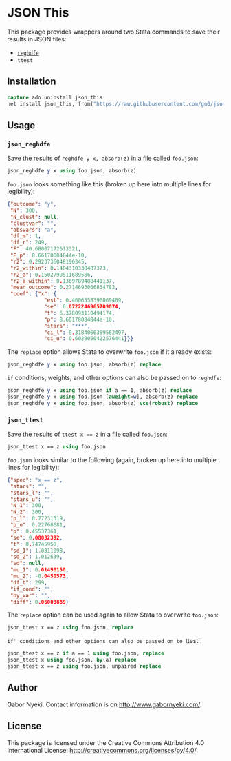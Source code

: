 
# JSON This

This package provides wrappers around two Stata commands to save their results in JSON files:

- [`reghdfe`](http://scorreia.com/software/reghdfe/)
- `ttest`

## Installation

```Stata
capture ado uninstall json_this
net install json_this, from("https://raw.githubusercontent.com/gn0/json-this/master/ado/")
```

## Usage

### `json_reghdfe`

Save the results of `reghdfe y x, absorb(z)` in a file called `foo.json`:

```Stata
json_reghdfe y x using foo.json, absorb(z)
```

`foo.json` looks something like this (broken up here into multiple lines for legibility):

```JSON
{"outcome": "y",
 "N": 300,
 "N_clust": null,
 "clustvar": "",
 "absvars": "a",
 "df_m": 1,
 "df_r": 249,
 "F": 40.68007172613321,
 "F_p": 8.66178084844e-10,
 "r2": 0.2923736048196345,
 "r2_within": 0.1404310330487373,
 "r2_a": 0.1502799511689586,
 "r2_a_within": 0.1369789488441137,
 "mean_outcome": 0.2714693066834782,
 "coef": {"x": {
            "est": 0.4606558396069469,
            "se": 0.0722246965709874,
            "t": 6.378093110494174,
            "p": 8.66178084844e-10,
            "stars": "***",
            "ci_l": 0.3184066369562497,
            "ci_u": 0.6029050422576441}}}
```

The `replace` option allows Stata to overwrite `foo.json` if it already exists:

```Stata
json_reghdfe y x using foo.json, absorb(z) replace
```

`if` conditions, weights, and other options can also be passed on to `reghdfe`:

```Stata
json_reghdfe y x using foo.json if a == 1, absorb(z) replace
json_reghdfe y x using foo.json [aweight=w], absorb(z) replace
json_reghdfe y x using foo.json, absorb(z) vce(robust) replace
```

### `json_ttest`

Save the results of `ttest x == z` in a file called `foo.json`:

```Stata
json_ttest x == z using foo.json
```

`foo.json` looks similar to the following (again, broken up here into multiple lines for legibility):

```JSON
{"spec": "x == z",
 "stars": "",
 "stars_l": "",
 "stars_u": "",
 "N_1": 300,
 "N_2": 300,
 "p_l": 0.77231319,
 "p_u": 0.22768681,
 "p": 0.45537361,
 "se": 0.08032392,
 "t": 0.74745958,
 "sd_1": 1.0311098,
 "sd_2": 1.012639,
 "sd": null,
 "mu_1": 0.01498158,
 "mu_2": -0.0450573,
 "df_t": 299,
 "if_cond": "",
 "by_var": "",
 "diff": 0.06003889}
```

The `replace` option can be used again to allow Stata to overwrite `foo.json`:

```Stata
json_ttest x == z using foo.json, replace
```

`if' conditions and other options can also be passed on to `ttest`:

```Stata
json_ttest x == z if a == 1 using foo.json, replace
json_ttest x using foo.json, by(a) replace
json_ttest x == z using foo.json, unpaired replace
```

## Author

Gabor Nyeki.  Contact information is on http://www.gabornyeki.com/.

## License

This package is licensed under the Creative Commons Attribution 4.0 International License: http://creativecommons.org/licenses/by/4.0/.

